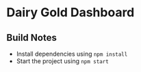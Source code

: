 # Dairy Gold Dashboard

## Build Notes

- Install dependencies using `npm install`
- Start the project using `npm start`
